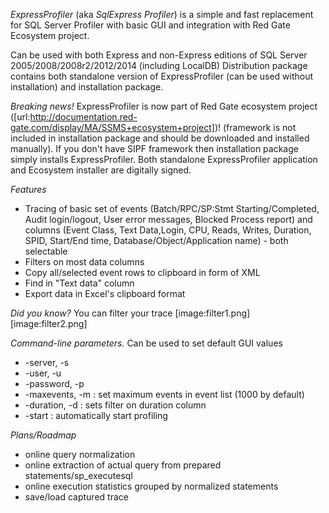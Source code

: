 *ExpressProfiler* (aka *SqlExpress Profiler*) is a simple and fast replacement for SQL Server Profiler with basic GUI and integration with Red Gate Ecosystem project.

Can be used with both Express and non-Express editions of SQL Server 2005/2008/2008r2/2012/2014 (including LocalDB)
Distribution package contains both standalone version of ExpressProfiler (can be used without installation) and installation package.

*Breaking news!* ExpressProfiler is now part of  Red Gate ecosystem project ([url:http://documentation.red-gate.com/display/MA/SSMS+ecosystem+project])! (framework is not included in installation package and should be downloaded and installed manually).
If you don't have SIPF framework then installation package simply installs ExpressProfiler.
Both standalone ExpressProfiler application and Ecosystem installer are digitally signed.

*Features*
* Tracing of basic set of events (Batch/RPC/SP:Stmt Starting/Completed, Audit login/logout, User error messages, Blocked Process report) and columns (Event Class, Text Data,Login, CPU, Reads, Writes, Duration, SPID, Start/End time, Database/Object/Application name) - both selectable
* Filters on most data columns
* Copy all/selected event rows to clipboard in form of XML 
* Find in "Text data" column
* Export data in Excel's clipboard format

*Did you know?*
You can filter your trace
[image:filter1.png]
[image:filter2.png]

*Command-line parameters.* 
Can be used to set default GUI values
* -server, -s  <server name>
* -user, -u  <user name>
* -password, -p <user password>
* -maxevents, -m <value> : set maximum events in event list (1000 by default)
* -duration, -d <min duration> : sets filter on duration column
* -start  :  automatically start profiling

*Plans/Roadmap*
* online query normalization
* online extraction of actual query from prepared statements/sp_executesql
* online execution statistics grouped by normalized statements
* save/load captured trace



